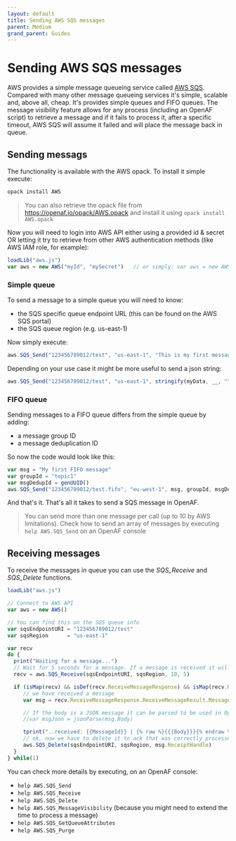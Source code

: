 ```yaml
---
layout: default
title: Sending AWS SQS messages
parent: Medium
grand_parent: Guides
---
```


# Sending AWS SQS messages

AWS provides a simple message queueing service called [AWS SQS](https://aws.amazon.com/sqs/). Compared with many other message queueing services it's simple, scalable and, above all, cheap. It's provides simple queues and FIFO queues. The message visibility feature allows for any process (including an OpenAF script) to retrieve a message and if it fails to process it, after a specific timeout, AWS SQS will assume it failed and will place the message back in queue.

## Sending messags

The functionality is available with the AWS opack. To install it simple execute:

````javascript
opack install AWS
````

> You can also retrieve the opack file from https://openaf.io/opack/AWS.opack and install it using ````opack install AWS.opack````

Now you will need to login into AWS API either using a provided id & secret OR letting it try to retrieve from other AWS authentication methods (like AWS IAM role, for example):

````javascript
loadLib("aws.js")
var aws = new AWS("myId", "mySecret")   // or simply: var aws = new AWS()
````

### Simple queue

To send a message to a simple queue you will need to know:

* the SQS specific queue endpoint URL (this can be found on the AWS SQS portal)
* the SQS queue region (e.g. us-east-1)

Now simply execute:

````javascript
aws.SQS_Send("123456789012/test", "us-east-1", "This is my first message")
````

Depending on your use case it might be more useful to send a json string:

````javascript
aws.SQS_Send("123456789012/test", "us-east-1", stringify(myData, __, ""))
````

### FIFO queue

Sending messages to a FIFO queue differs from the simple queue by adding:

* a message group ID
* a message deduplication ID

So now the code would look like this:

````javascript
var msg = "My first FIFO message"
var groupId = "topic1"
var msgDedupId = genUUID()
aws.SQS_Send("123456789012/test.fifo", "eu-west-1", msg, groupId, msgDedupId)
````

And that's it. That's all it takes to send a SQS message in OpenAF.

> You can send more than one message per call (up to 10 by AWS limitations). Check how to send an array of messages by executing ````help AWS.SQS_Send```` on an OpenAF console

## Receiving messages

To receive the messages in queue you can use the _SQS_Receive_ and _SQS_Delete_ functions.

````javascript
loadLib("aws.js")

// Connect to AWS API
var aws = new AWS()

// You can find this on the SQS queue info
var sqsEndpointURI = "123456789012/test"
var sqsRegion      = "us-east-1"

var recv
do {
  print("Waiting for a message...")
  // Wait for 5 seconds for a message. If a message is received it will promise to handle it in 10 seconds (otherwise it will go back to SQS automatically)
  recv = aws.SQS_Receive(sqsEndpointURI, sqsRegion, 10, 5)

  if (isMap(recv) && isDef(recv.ReceiveMessageResponse) && isMap(recv.ReceiveMessageResponse.ReceiveMessageResult)) {
     // we have received a message
     var msg = recv.ReceiveMessageResponse.ReceiveMessageResult.Message

     // If the body is a JSON message it can be parsed to be used in OpenAF
     //var msgJson = jsonParse(msg.Body)

     tprint("..received: {{MessageId}} | {% raw %}{{{Body}}}{% endraw %}", msg)
     // ok, now we have to delete it to ack that was correctly processed
     aws.SQS_Delete(sqsEndpointURI, sqsRegion, msg.ReceiptHandle)
  }
} while(1)
````

You can check more details by executing, on an OpenAF console:

* ````help AWS.SQS_Send````
* ````help AWS.SQS_Receive````
* ````help AWS.SQS_Delete````
* ````help AWS.SQS_MessageVisibility```` (because you might need to extend the time to process a message)
* ````help AWS.SQS_GetQueueAttributes````
* ````help AWS.SQS_Purge````
